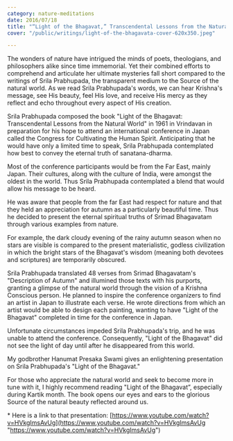```yaml
---
category: nature-meditations
date: 2016/07/18
title: "“Light of the Bhagavat,” Transcendental Lessons from the Natural World"
cover: "/public/writings/light-of-the-bhagavata-cover-620x350.jpeg"

---
```

The wonders of nature have intrigued the minds of poets, theologians, and philosophers alike since time immemorial. Yet their combined efforts to comprehend and articulate her ultimate mysteries fall short compared to the writings of Srila Prabhupada, the transparent medium to the Source of the natural world. As we read Srila Prabhupada's words, we can hear Krishna's message, see His beauty, feel His love, and receive His mercy as they reflect and echo throughout every aspect of His creation.

Srila Prabhupada composed the book "Light of the Bhagavat: Transcendental Lessons from the Natural World" in 1961 in Vrindavan in preparation for his hope to attend an international conference in Japan called the Congress for Cultivating the Human Spirit. Anticipating that he would have only a limited time to speak, Srila Prabhupada contemplated how best to convey the eternal truth of sanatana-dharma.

Most of the conference participants would be from the Far East, mainly Japan. Their cultures, along with the culture of India, were amongst the oldest in the world. Thus Srila Prabhupada contemplated a blend that would allow his message to be heard.

He was aware that people from the far East had respect for nature and that they held an appreciation for autumn as a particularly beautiful time. Thus he decided to present the eternal spiritual truths of Srimad Bhagavatam through various examples from nature.

For example, the dark cloudy evening of the rainy autumn season when no stars are visible is compared to the present materialistic, godless civilization in which the bright stars of the Bhagavat's wisdom (meaning both devotees and scriptures) are temporarily obscured.

Srila Prabhupada translated 48 verses from Srimad Bhagavatam's "Description of Autumn" and illumined those texts with his purports, granting a glimpse of the natural world through the vision of a Krishna Conscious person. He planned to inspire the conference organizers to find an artist in Japan to illustrate each verse. He wrote directions from which an artist would be able to design each painting, wanting to have "Light of the Bhagavat" completed in time for the conference in Japan.

Unfortunate circumstances impeded Srila Prabhupada's trip, and he was unable to attend the conference. Consequently, "Light of the Bhagavat" did not see the light of day until after he disappeared from this world.

My godbrother Hanumat Presaka Swami gives an enlightening presentation on Srila Prabhupada's "Light of the Bhagavat."

For those who appreciate the natural world and seek to become more in tune with it, I highly recommend reading "Light of the Bhagavat”, especially during Kartik month. The book opens our eyes and ears to the glorious Source of the natural beauty reflected around us.

\* Here is a link to that presentation: [https://www.youtube.com/watch?v=HVkgImsAvUg](https://www.youtube.com/watch?v=HVkgImsAvUg "https://www.youtube.com/watch?v=HVkgImsAvUg")